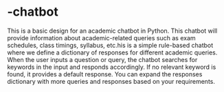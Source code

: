 # -chatbot
This is  a basic design for an academic chatbot in Python. This chatbot will provide information about academic-related queries such as exam schedules, class timings, syllabus, etc.his is a simple rule-based chatbot where we define a dictionary of responses for different academic queries. When the user inputs a question or query, the chatbot searches for keywords in the input and responds accordingly. If no relevant keyword is found, it provides a default response.
You can expand the responses dictionary with more queries and responses based on your requirements. 

